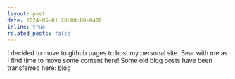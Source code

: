 ```yaml
---
layout: post
date: 2024-05-01 20:00:00-0400
inline: true
related_posts: false
---
```


I decided to move to github pages to host my personal site. Bear with me as I find time to move some content here! Some old blog posts have been transferred here: <a href="https://patrick-roos.github.io/blog/">blog</a>
